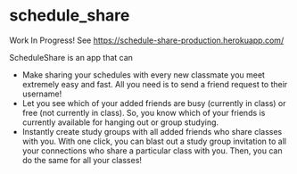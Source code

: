 # schedule_share
Work In Progress!
See https://schedule-share-production.herokuapp.com/

ScheduleShare is an app that can
- Make sharing your schedules with every new classmate you meet extremely easy and fast. All you need is to send a friend request to their username!
- Let you see which of your added friends are busy (currently in class) or free (not currently in class). So, you know which of your friends is currently available for hanging out or group studying.
- Instantly create study groups with all added friends who share classes with you. With one click, you can blast out a study group invitation to all your connections who share a particular class with you. Then, you can do the same for all your classes!
